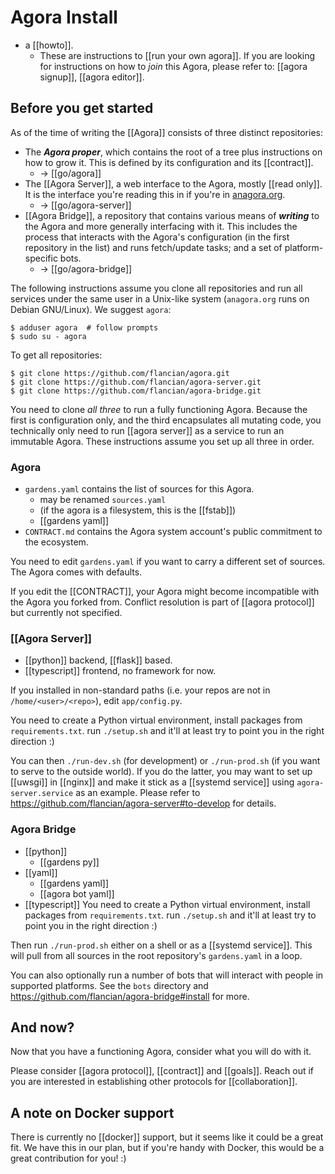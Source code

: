 # Agora Install

- a [[howto]].
  - These are instructions to [[run your own agora]]. If you are looking for instructions on how to *join* this Agora, please refer to: [[agora signup]], [[agora editor]].

## Before you get started

As of the time of writing the [[Agora]] consists of three distinct repositories:

- The ***Agora proper***, which contains the root of a tree plus instructions on how to grow it. This is defined by its configuration and its [[contract]].
  - -> [[go/agora]]
- The [[Agora Server]], a web interface to the Agora, mostly [[read only]]. It is the interface you're reading this in if you're in [anagora.org](https://anagora.org).
  - -> [[go/agora-server]]
- [[Agora Bridge]], a repository that contains various means of ***writing*** to the Agora and more generally interfacing with it. This includes the process that interacts with the Agora's configuration (in the first repository in the list) and runs fetch/update tasks; and a set of platform-specific bots.
  - -> [[go/agora-bridge]]

The following instructions assume you clone all repositories and run all services under the same user in a Unix-like system (`anagora.org` runs on Debian GNU/Linux). We suggest `agora`:

```
$ adduser agora  # follow prompts
$ sudo su - agora
```

To get all repositories:

```
$ git clone https://github.com/flancian/agora.git
$ git clone https://github.com/flancian/agora-server.git
$ git clone https://github.com/flancian/agora-bridge.git
```

You need to clone *all three* to run a fully functioning Agora. Because the first is configuration only, and the third encapsulates all mutating code, you technically only need to run [[agora server]] as a service to run an immutable Agora. These instructions assume you set up all three in order.

### Agora

- `gardens.yaml` contains the list of sources for this Agora.
  - may be renamed `sources.yaml`
  - (if the agora is a filesystem, this is the [[fstab]])
  - [[gardens yaml]]
- `CONTRACT.md` contains the Agora system account's public commitment to the ecosystem.

You need to edit `gardens.yaml` if you want to carry a different set of sources. The Agora comes with defaults.

If you edit the [[CONTRACT]], your Agora might become incompatible with the Agora you forked from. Conflict resolution is part of [[agora protocol]] but currently not specified.

### [[Agora Server]]

- [[python]] backend, [[flask]] based.
- [[typescript]] frontend, no framework for now.

If you installed in non-standard paths (i.e. your repos are not in `/home/<user>/<repo>`), edit `app/config.py`.

You need to create a Python virtual environment, install packages from `requirements.txt`. run `./setup.sh` and it'll at least try to point you in the right direction :)

 You can then `./run-dev.sh` (for development) or `./run-prod.sh` (if you want to serve to the outside world). If you do the latter, you may want to set up [[uwsgi]] in [[nginx]] and make it stick as a [[systemd service]] using `agora-server.service` as an example.  Please refer to https://github.com/flancian/agora-server#to-develop for details.

### Agora Bridge

- [[python]] 
  - [[gardens py]]
- [[yaml]]
  - [[gardens yaml]]
  - [[agora bot yaml]]
- [[typescript]]
You need to create a Python virtual environment, install packages from `requirements.txt`. run `./setup.sh` and it'll at least try to point you in the right direction :)

Then run `./run-prod.sh` either on a shell or as a [[systemd service]]. This will pull from all sources in the root repository's `gardens.yaml` in a loop.

You can also optionally run a number of bots that will interact with people in supported platforms. See the `bots` directory and https://github.com/flancian/agora-bridge#install for more.

## And now?

Now that you have a functioning Agora, consider what you will do with it.

Please consider [[agora protocol]], [[contract]] and [[goals]]. Reach out if you are interested in establishing other protocols for [[collaboration]].

## A note on Docker support

There is currently no [[docker]] support, but it seems like it could be a great fit. We have this in our plan, but if you're handy with Docker, this would be a great contribution for you! :)